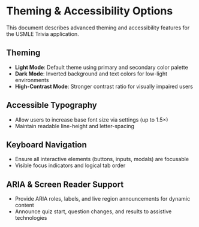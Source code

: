 # Theming & Accessibility Options

This document describes advanced theming and accessibility features for the USMLE Trivia application.

## Theming
- **Light Mode**: Default theme using primary and secondary color palette
- **Dark Mode**: Inverted background and text colors for low-light environments
- **High-Contrast Mode**: Stronger contrast ratio for visually impaired users

## Accessible Typography
- Allow users to increase base font size via settings (up to 1.5×)
- Maintain readable line-height and letter-spacing

## Keyboard Navigation
- Ensure all interactive elements (buttons, inputs, modals) are focusable
- Visible focus indicators and logical tab order

## ARIA & Screen Reader Support
- Provide ARIA roles, labels, and live region announcements for dynamic content
- Announce quiz start, question changes, and results to assistive technologies
